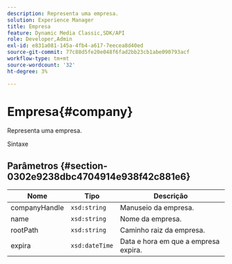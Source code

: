 ```yaml
---
description: Representa uma empresa.
solution: Experience Manager
title: Empresa
feature: Dynamic Media Classic,SDK/API
role: Developer,Admin
exl-id: e831a081-145a-4fb4-a617-7eecea8d40ed
source-git-commit: 77c88d5fe20e048f6fad2bb23cb1abe090793acf
workflow-type: tm+mt
source-wordcount: '32'
ht-degree: 3%

---
```


# Empresa{#company}

Representa uma empresa.

Sintaxe

## Parâmetros {#section-0302e9238dbc4704914e938f42c881e6}

| Nome | Tipo | Descrição |
|---|---|---|
| companyHandle | `xsd:string` | Manuseio da empresa. |
| name | `xsd:string` | Nome da empresa. |
| rootPath | `xsd:string` | Caminho raiz da empresa. |
| expira | `xsd:dateTime` | Data e hora em que a empresa expira. |
